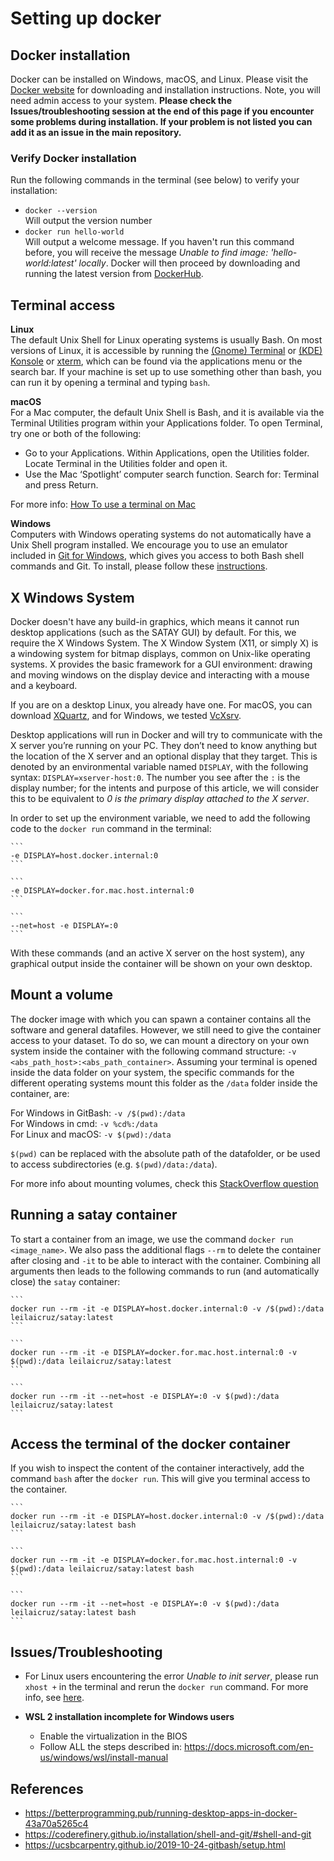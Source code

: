 # Setting up docker

## Docker installation

Docker can be installed on Windows, macOS, and Linux. Please visit the [Docker website](https://docs.docker.com/get-docker/) for downloading and installation instructions. Note, you will need admin access to your system. **Please check the Issues/troubleshooting session at the end of this page if you encounter some problems during installation. If your problem is not listed you can add it as an issue in the main repository.**

### Verify Docker installation
Run the following commands in the terminal (see below) to verify your installation:
- `docker --version`   
 Will output the version number
- `docker run hello-world`  
Will output a welcome message. If you haven't run this command before, you will receive the message _Unable to find image: 'hello-world:latest' locally_. Docker will then proceed by downloading and running the latest version from [DockerHub](https://hub.docker.com/_/hello-world).

## Terminal access

**Linux**  
The default Unix Shell for Linux operating systems is usually Bash. On most versions of Linux, it is accessible by running the [(Gnome) Terminal](https://help.gnome.org/users/gnome-terminal/stable/) or [(KDE) Konsole](https://konsole.kde.org/) or [xterm](https://en.wikipedia.org/wiki/Xterm), which can be found via the applications menu or the search bar. If your machine is set up to use something other than bash, you can run it by opening a terminal and typing `bash`.

**macOS**  
For a Mac computer, the default Unix Shell is Bash, and it is available via the Terminal Utilities program within your Applications folder. To open Terminal, try one or both of the following:

- Go to your Applications. Within Applications, open the Utilities folder. Locate Terminal in the Utilities folder and open it.
- Use the Mac ‘Spotlight’ computer search function. Search for: Terminal and press Return.

For more info: [How To use a terminal on Mac](https://www.macworld.co.uk/how-to/how-use-terminal-on-mac-3608274/)

**Windows**  
Computers with Windows operating systems do not automatically have a Unix Shell program installed. We encourage you to use an emulator included in [Git for Windows](https://gitforwindows.org/), which gives you access to both Bash shell commands and Git. To install, please follow these [instructions](https://coderefinery.github.io/installation/shell-and-git/#shell-and-git).


## X Windows System
Docker doesn't have any build-in graphics, which means it cannot run desktop applications (such as the SATAY GUI) by default. For this, we require the X Windows System. The X Window System (X11, or simply X) is a windowing system for bitmap displays, common on Unix-like operating systems. X provides the basic framework for a GUI environment: drawing and moving windows on the display device and interacting with a mouse and a keyboard.

If you are on a desktop Linux, you already have one. For macOS, you can download [XQuartz](https://www.xquartz.org/), and for Windows, we tested [VcXsrv](https://sourceforge.net/projects/vcxsrv/).

Desktop applications will run in Docker and will try to communicate with the X server you’re running on your PC. They don’t need to know anything but the location of the X server and an optional display that they target. This is denoted by an environmental variable named `DISPLAY`, with the following syntax: `DISPLAY=xserver-host:0`. The number you see after the `:` is the display number; for the intents and purpose of this article, we will consider this to be equivalent to _0 is the primary display attached to the X server_.

In order to set up the environment variable, we need to add the following code to the `docker run` command in the terminal:

````{tab} Windows
```
-e DISPLAY=host.docker.internal:0
```
````
````{tab} macOS
```
-e DISPLAY=docker.for.mac.host.internal:0
```
````
````{tab} Linux
```
--net=host -e DISPLAY=:0
```
````


With these commands (and an active X server on the host system), any graphical output inside the container will be shown on your own desktop. 

## Mount a volume

The docker image with which you can spawn a container contains all the software and general datafiles. However, we still need to give the container access to your dataset. To do so, we can mount a directory on your own system inside the container with the following command structure: `-v <abs_path_host>:<abs_path_container>`. Assuming your terminal is opened inside the data folder on your system, the specific commands for the different operating systems mount this folder as the `/data` folder inside the container, are:

For Windows in GitBash: `-v /$(pwd):/data`   
For Windows in cmd: `-v %cd%:/data`   
For Linux and macOS:  `-v $(pwd):/data`   

`$(pwd)` can be replaced with the absolute path of the datafolder, or be used to access subdirectories (e.g. `$(pwd)/data:/data`).

For more info about mounting volumes, check this [StackOverflow question](https://stackoverflow.com/questions/41485217/mount-current-directory-as-a-volume-in-docker-on-windows-10)

## Running a satay container

To start a container from an image, we use the command `docker run <image_name>`. We also pass the additional flags `--rm` to delete the container after closing and `-it` to be able to interact with the container. Combining all arguments then leads to the following commands to run (and automatically close) the `satay` container:

````{tab} Windows
```
docker run --rm -it -e DISPLAY=host.docker.internal:0 -v /$(pwd):/data leilaicruz/satay:latest 
```
````
````{tab} macOS
```
docker run --rm -it -e DISPLAY=docker.for.mac.host.internal:0 -v $(pwd):/data leilaicruz/satay:latest 
```
````
````{tab} Linux
```
docker run --rm -it --net=host -e DISPLAY=:0 -v $(pwd):/data leilaicruz/satay:latest
```
````

## Access the terminal of the docker container 
If you wish to inspect the content of the container interactively, add the command `bash` after the `docker run`. This will give you terminal access to the container.

````{tab} Windows
```
docker run --rm -it -e DISPLAY=host.docker.internal:0 -v /$(pwd):/data leilaicruz/satay:latest bash
```
````
````{tab} macOS
```
docker run --rm -it -e DISPLAY=docker.for.mac.host.internal:0 -v $(pwd):/data leilaicruz/satay:latest bash
```
````
````{tab} Linux
```
docker run --rm -it --net=host -e DISPLAY=:0 -v $(pwd):/data leilaicruz/satay:latest bash
```
````

## Issues/Troubleshooting

- For Linux users encountering the error _Unable to init server_, please run `xhost +` in the terminal and rerun the `docker run` command. For more info, see [here](https://www.thegeekstuff.com/2010/06/xhost-cannot-open-display/).

- **WSL 2 installation incomplete for Windows users** 
    - Enable the virtualization in the BIOS
    - Follow ALL the steps described in: https://docs.microsoft.com/en-us/windows/wsl/install-manual
    

## References
- https://betterprogramming.pub/running-desktop-apps-in-docker-43a70a5265c4
- https://coderefinery.github.io/installation/shell-and-git/#shell-and-git
- https://ucsbcarpentry.github.io/2019-10-24-gitbash/setup.html

